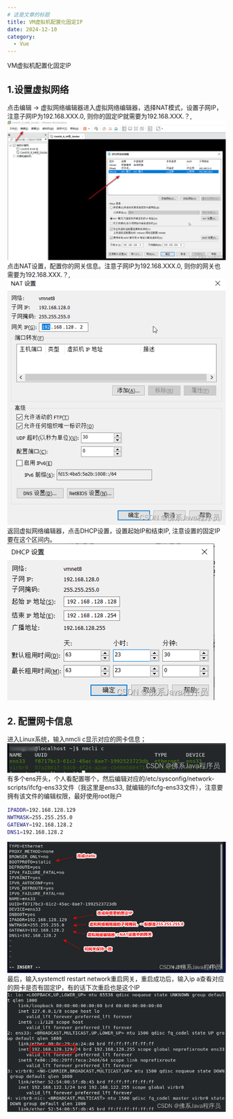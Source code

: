 ```yaml
---
# 这是文章的标题
title: VM虚拟机配置化固定IP
date: 2024-12-10
category:
  - Vue
---
```


VM虚拟机配置化固定IP
<!-- more -->

## 1.设置虚拟网络

点击编辑 -> 虚拟网络编辑器进入虚拟网络编辑器，选择NAT模式，设置子网IP，注意子网IP为192.168.XXX.0, 则你的固定IP就需要为192.168.XXX.？,
![Alt text](image.png)
点击NAT设置，配置你的网关信息。注意子网IP为192.168.XXX.0, 则你的网关也需要为192.168.XXX.？,
![Alt text](image-1.png)
返回虚拟网络编辑器，点击DHCP设置，设置起始IP和结束IP, 注意设置的固定IP要在这个区间内。
![Alt text](image-2.png)

## 2. 配置网卡信息
进入Linux系统，输入nmcli c显示对应的网卡信息；
![Alt text](image-3.png)
有多个ens开头，个人看配置哪个，然后编辑对应的/etc/sysconfig/network-scripts/ifcfg-ens33文件（我这里是ens33, 就编辑的ifcfg-ens33文件），注意要拥有该文件的编辑权限，最好使用root账户
```bash
IPADDR=192.168.128.129
NWTMASK=255.255.255.0
GATEWAY=192.168.128.2
DNS1=192.168.128.2
```
![Alt text](image-4.png)
最后，输入systemctl  restart  network重启网关，重启成功后，输入ip a查看对应的网卡是否有固定IP，有的话下次重启也是这个IP
![Alt text](image-5.png)
